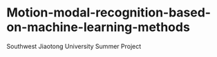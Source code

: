 # Motion-modal-recognition-based-on-machine-learning-methods
Southwest Jiaotong University Summer Project

